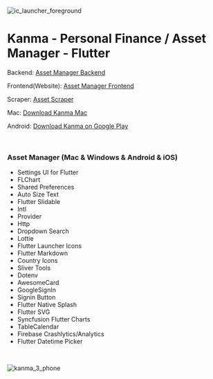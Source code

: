 ![ic_launcher_foreground](https://user-images.githubusercontent.com/25686023/155740270-208e9079-a139-4810-b02c-2977c602919d.png)

# Kanma - Personal Finance / Asset Manager - Flutter

Backend: [Asset Manager Backend](https://github.com/MrNtlu/Asset-Manager)

Frontend(Website): [Asset Manager Frontend](https://github.com/MrNtlu/Asset-Manager-Frontend)

Scraper: [Asset Scraper](https://github.com/MrNtlu/Asset-Scraper)

Mac: [Download Kanma Mac](https://github.com/MrNtlu/Asset-Manager-Flutter/raw/master/installers/dmg_creator/kantan.dmg)

Android: [Download Kanma on Google Play](https://play.google.com/store/apps/details?id=com.mrntlu.kantan)

&nbsp;

### Asset Manager (Mac & Windows & Android & iOS)

<ul>
    <li> Settings UI for Flutter
    <li> FLChart
    <li> Shared Preferences
    <li> Auto Size Text
    <li> Flutter Slidable
    <li> Intl
    <li> Provider
    <li> Http
    <li> Dropdown Search
    <li> Lottie
    <li> Flutter Launcher Icons
    <li> Flutter Markdown
    <li> Country Icons
    <li> Sliver Tools
    <li> Dotenv
    <li> AwesomeCard
    <li> GoogleSignIn
    <li> Signin Button
    <li> Flutter Native Splash
    <li> Flutter SVG
    <li> Syncfusion Flutter Charts
    <li> TableCalendar
    <li> Firebase Crashlytics/Analytics
    <li> Flutter Datetime Picker
</ul>

&nbsp;
&nbsp;
&nbsp;

![kanma_3_phone](https://user-images.githubusercontent.com/25686023/167297852-4afc5f5e-97dd-40a7-ad11-7c2c2b4371e3.png)